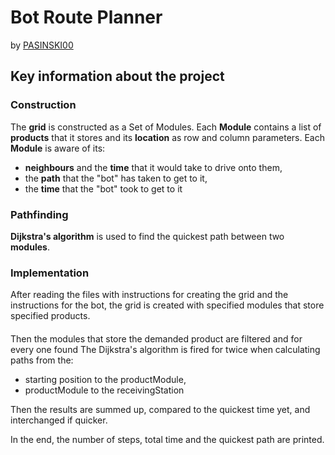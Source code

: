 # Bot Route Planner
by [PASINSKI00](https://github.com/PASINSKI00)

## Key information about the project
### Construction
The **grid** is constructed as a Set of Modules.
Each **Module** contains a list of **products** that it stores
and its **location** as row and column parameters.
Each **Module** is aware of its:
- **neighbours** and the **time** that it would take to drive onto them,
- the **path** that the "bot" has taken to get to it,
- the **time** that the "bot" took to get to it

### Pathfinding
**Dijkstra's algorithm** is used to find the quickest path between two **modules**.

### Implementation
After reading the files with instructions for creating the grid and 
the instructions for the bot, the grid is created with specified modules 
that store specified products. 

####

Then the modules that store the demanded product are filtered and for
every one found The Dijkstra's algorithm is fired for twice when 
calculating paths from the: 
- starting position to the productModule,
- productModule to the receivingStation

Then the results are summed up, compared to the quickest time yet, 
and interchanged if quicker.

In the end, the number of steps, total time and the 
quickest path are printed.






